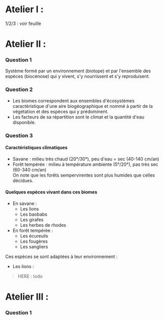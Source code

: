# Atelier I :

1/2/3 : voir feuille

# Atelier II :

### Question 1

Système formé par un environnement (biotope) et par l'ensemble des espèces (biocénose) qui y vivent, s'y nourrissent et s'y reproduisent.

### Question 2

* Les biomes correspondent aux ensembles d'écosystèmes caractéristique d'une aire biogéographique et nommé à partir de la végétation et des espèces qui y prédominent.
* Les facteurs de sa répartition sont le climat et la quantité d'eau disponible.

### Question 3

#### Caractéristiques climatiques

<ul>
  <li>Savane : milieu très chaud (20°/30°), peu d'eau = sec (40-140 cm/an)</li>
  <li>Forêt tempérée : milieu à température ambiente (5°/20°), pas très sec (60-340 cm/an)<br>On note que les forêts sempervirentes sont plus humides que celles décidues.</li>
</ul>

#### Quelques espèces vivant dans ces biomes

<ul>
  <li>En savane :
    <ul>
      <li>Les lions</li>
      <li>Les baobabs</li>
      <li>Les girafes</li>
      <li>Les herbes de rhodes</li>
    </ul>
  </li>
  <li>En forêt tempérée :
    <ul>
      <li>Les écureuils</li>
      <li>Les fougères</li>
      <li>Les sangliers</li>
    </ul>
  </li>
</ul>

Ces espèces se sont adaptées à leur environnement :

<ul>
  <li>Les lions : </li>
</ul>

> HERE : todo

# Atelier III :

### Question 1
